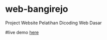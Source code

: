 # web-bangirejo
Project Website Pelatihan Dicoding Web Dasar

#live demo [here](https://greenteak7.github.io/web-bangirejo/)
